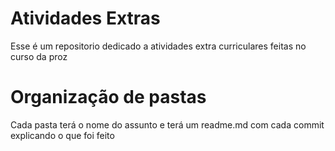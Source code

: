 # Atividades Extras

<p>Esse é um repositorio dedicado a atividades extra curriculares feitas no curso da proz</p>

# Organização de pastas

<p>Cada pasta terá o nome do assunto e terá um readme.md com cada commit explicando o que foi feito</p>